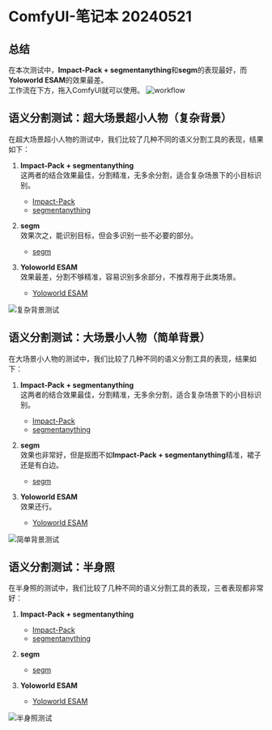 # ComfyUI-笔记本 20240521

## 总结
在本次测试中，**Impact-Pack + segmentanything**和**segm**的表现最好，而**Yoloworld ESAM**的效果最差。  
工作流在下方，拖入ComfyUI就可以使用。
![workflow](https://github.com/baicai99/ComfyUI-NoteBook/assets/101706274/92a66bc6-5d29-45ff-b5db-79de57e317cd)

## 语义分割测试：超大场景超小人物（复杂背景）

在超大场景超小人物的测试中，我们比较了几种不同的语义分割工具的表现，结果如下：

1. **Impact-Pack + segmentanything**  
   这两者的结合效果最佳，分割精准，无多余分割，适合复杂场景下的小目标识别。
   - [Impact-Pack](https://github.com/ltdrdata/ComfyUI-Impact-Pack)
   - [segmentanything](https://github.com/storyicon/comfyui_segment_anything)

2. **segm**  
   效果次之，能识别目标，但会多识别一些不必要的部分。
   - [segm](https://github.com/ltdrdata/ComfyUI-Impact-Pack)

3. **Yoloworld ESAM**  
   效果最差，分割不够精准，容易识别多余部分，不推荐用于此类场景。
   - [Yoloworld ESAM](https://github.com/ZHO-ZHO-ZHO/ComfyUI-YoloWorld-EfficientSAM)

![复杂背景测试](https://github.com/baicai99/ComfyUI-NoteBook/assets/101706274/5bfa483c-7a50-4aa3-8084-ad69f0dd014a)

## 语义分割测试：大场景小人物（简单背景）

在大场景小人物的测试中，我们比较了几种不同的语义分割工具的表现，结果如下：

1. **Impact-Pack + segmentanything**  
   这两者的结合效果最佳，分割精准，无多余分割，适合复杂场景下的小目标识别。
   - [Impact-Pack](https://github.com/ltdrdata/ComfyUI-Impact-Pack)
   - [segmentanything](https://github.com/storyicon/comfyui_segment_anything)

2. **segm**  
   效果也非常好，但是抠图不如**Impact-Pack + segmentanything**精准，裙子还是有白边。
   - [segm](https://github.com/ltdrdata/ComfyUI-Impact-Pack)

3. **Yoloworld ESAM**  
   效果还行。
   - [Yoloworld ESAM](https://github.com/ZHO-ZHO-ZHO/ComfyUI-YoloWorld-EfficientSAM)

![简单背景测试](https://github.com/baicai99/ComfyUI-NoteBook/assets/101706274/35bb681b-f647-457c-94c2-b4682eddc4f1)

## 语义分割测试：半身照

在半身照的测试中，我们比较了几种不同的语义分割工具的表现，三者表现都非常好：

1. **Impact-Pack + segmentanything**  
   - [Impact-Pack](https://github.com/ltdrdata/ComfyUI-Impact-Pack)
   - [segmentanything](https://github.com/storyicon/comfyui_segment_anything)

2. **segm**  
   - [segm](https://github.com/ltdrdata/ComfyUI-Impact-Pack)

3. **Yoloworld ESAM**  
   - [Yoloworld ESAM](https://github.com/ZHO-ZHO-ZHO/ComfyUI-YoloWorld-EfficientSAM)

![半身照测试](https://github.com/baicai99/ComfyUI-NoteBook/assets/101706274/d67f0559-8bca-4c14-9773-b70cf57b79d1)
